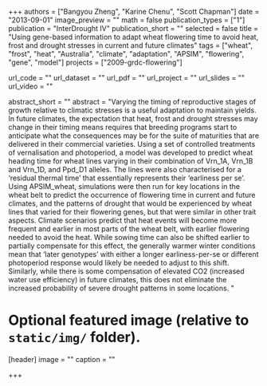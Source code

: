 +++
authors = ["Bangyou Zheng", "Karine Chenu", "Scott Chapman"]
date = "2013-09-01"
image_preview = ""
math = false
publication_types = ["1"]
publication = "InterDrought IV"
publication_short = ""
selected = false
title = "Using gene-based information to adapt wheat flowering time to avoid heat, frost and drought stresses in current and future climates"
tags = ["wheat", "frost", "heat", "Australia", "climate", "adaptation", "APSIM", "flowering", "gene", "model"]
projects = ["2009-grdc-flowering"]

url_code = ""
url_dataset = ""
url_pdf = ""
url_project = ""
url_slides = ""
url_video = ""

abstract_short = ""
abstract = "Varying the timing of reproductive stages of growth relative to climatic stresses is a useful adaptation to maintain yields. In future climates, the expectation that heat, frost and drought stresses may change in their timing means requires that breeding programs start to anticipate what the consequences may be for the suite of maturities that are delivered in their commercial varieties. Using a set of controlled treatments of vernalisation and photoperiod, a model was developed to predict wheat heading time for wheat lines varying in their combination of Vrn_1A, Vrn_1B and Vrn_1D, and Ppd_D1 alleles. The lines were also characterised for a ‘residual thermal time’ that essentially represents their ‘earliness per se’. Using APSIM_wheat, simulations were then run for key locations in the wheat belt to predict the occurrence of flowering time in current and future climates, and the patterns of drought that would be experienced by wheat lines that varied for their flowering genes, but that were similar in other trait aspects. Climate scenarios predict that heat events will become more frequent and earlier in most parts of the wheat belt, with earlier flowering needed to avoid the heat. While sowing time can also be shifted earlier to partially compensate for this effect, the generally warmer winter conditions mean that ‘later genotypes’ with either a longer earliness-per-se or different photoperiod response would likely be needed to adjust to this shift. Similarly, while there is some compensation of elevated CO2 (increased water use efficiency) in future climates, this does not eliminate the increased probability of severe drought patterns in some locations. "


# Optional featured image (relative to `static/img/` folder).
[header]
image = ""
caption = ""

+++
